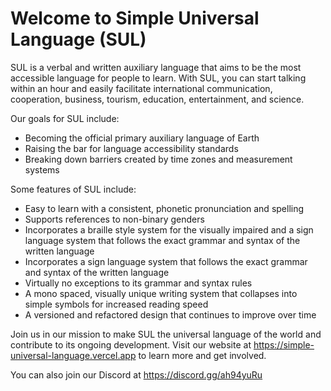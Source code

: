# Welcome to Simple Universal Language (SUL)

SUL is a verbal and written auxiliary language that aims to be the most accessible language for people to learn. With SUL, you can start talking within an hour and easily facilitate international communication, cooperation, business, tourism, education, entertainment, and science.

Our goals for SUL include:

- Becoming the official primary auxiliary language of Earth
- Raising the bar for language accessibility standards
- Breaking down barriers created by time zones and measurement systems

Some features of SUL include:

- Easy to learn with a consistent, phonetic pronunciation and spelling
- Supports references to non-binary genders
- Incorporates a braille style system for the visually impaired and a sign language system that follows the exact grammar and syntax of the written language
- Incorporates a sign language system that follows the exact grammar and syntax of the written language
- Virtually no exceptions to its grammar and syntax rules
- A mono spaced, visually unique writing system that collapses into simple symbols for increased reading speed
- A versioned and refactored design that continues to improve over time

Join us in our mission to make SUL the universal language of the world and contribute to its ongoing development. Visit our website at https://simple-universal-language.vercel.app to learn more and get involved.

You can also join our Discord at https://discord.gg/ah94yuRu
